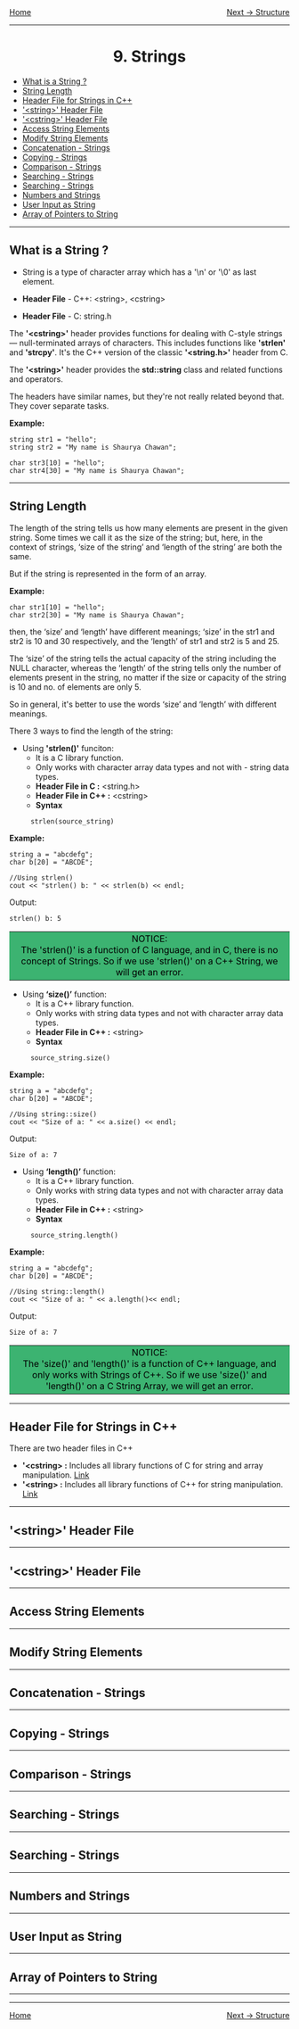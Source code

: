 <div style="display: flex; justify-content: space-between">
<a href="../C++.md">Home</a>
<br/>
<a href="./10. Structure - C++.md">Next -> Structure</a>
</div>

<hr/>

<h1 style = "text-align:center">9. Strings</h1>

- [What is a String ?](#what-is-a-string-)
- [String Length](#string-length)
- [Header File for Strings in C++](#header-file-for-strings-in-c)
- ['\<string\>' Header File](#string-header-file)
- ['\<cstring\>' Header File](#cstring-header-file)
- [Access String Elements](#access-string-elements)
- [Modify String Elements](#modify-string-elements)
- [Concatenation - Strings](#concatenation---strings)
- [Copying - Strings](#copying---strings)
- [Comparison - Strings](#comparison---strings)
- [Searching - Strings](#searching---strings)
- [Searching - Strings](#searching---strings-1)
- [Numbers and Strings](#numbers-and-strings)
- [User Input as String](#user-input-as-string)
- [Array of Pointers to String](#array-of-pointers-to-string)


<hr/>

## What is a String ?
- String is a type of character array which has a '\n' or '\0' as last element.

- **Header File** - C++: \<string>, \<cstring>

- **Header File** - C: string.h

The **'\<cstring>'** header provides functions for dealing with C-style strings — null-terminated arrays of characters. This includes functions like **'strlen'** and **'strcpy'**. It's the C++ version of the classic **'\<string.h>'** header from C.

The **'\<string>'** header provides the **std::string** class and related functions and operators.

The headers have similar names, but they're not really related beyond that. They cover separate tasks.

**Example:** 
```
string str1 = "hello";
string str2 = "My name is Shaurya Chawan";

char str3[10] = "hello";
char str4[30] = "My name is Shaurya Chawan";
```

<hr/>

## String Length

The length of the string tells us how many elements are present in the given string. Some times we call it as the size of the string; but, here, in the context of strings, ‘size of the string’ and ‘length of the string’ are both the same.

But if the string is represented in the form of an array.

**Example:**
```
char str1[10] = "hello";
char str2[30] = "My name is Shaurya Chawan";
```

then, the ‘size’ and ‘length’ have different meanings; ‘size’ in the str1 and str2 is 10 and 30 respectively, and the ‘length’ of str1 and str2 is 5 and 25. 

The ‘size’ of the string tells the actual capacity of the string including the NULL character, whereas the ‘length’ of the string tells only the number of elements present in the string, no matter if the size or capacity of the string is 10 and no. of elements are only 5.

So in general, it's better to use the words ‘size’ and ‘length’ with different meanings.

There 3 ways to find the length of the string:
- Using **'strlen()'** funciton:
  - It is a C library function.
  - Only works with character array data types and not with - string data types.
  - **Header File in C :** \<string.h>
  - **Header File in C++ :** \<cstring>
  - **Syntax**
  ```
	strlen(source_string)
	```
**Example:**
```
string a = "abcdefg";
char b[20] = "ABCDE";

//Using strlen()
cout << "strlen() b: " << strlen(b) << endl;
```
Output:
```
strlen() b: 5
```

<table style="width: 100%; background-color: MediumSeaGreen; color: black; text-align:center">
    <tr>
        <td>
            NOTICE: <br/>
            The 'strlen()' is a function of C language, and in C, there is no concept of Strings. So if we use 'strlen()' on a C++ String, we will get an error.
        </td>
    </tr>
</table>

- Using **‘size()’** function: 
  - It is a C++ library function.
  - Only works with string data types and not with character array data types.
  - **Header File in C++ :** \<string>
  - **Syntax**
  ```
	source_string.size()
	```

**Example:**
```
string a = "abcdefg";
char b[20] = "ABCDE";

//Using string::size() 
cout << "Size of a: " << a.size() << endl;
```
Output:
```
Size of a: 7
```

- Using **‘length()’** function: 
	- It is a C++ library function.
	- Only works with string data types and not with character array data types.
	- **Header File in C++ :** \<string>
  - **Syntax**
  ```
	source_string.length()
	```
**Example:**
```
string a = "abcdefg";
char b[20] = "ABCDE";

//Using string::length()   
cout << "Size of a: " << a.length()<< endl;
```
Output:
```
Size of a: 7
```

<table style="width: 100%; background-color: MediumSeaGreen; color: black; text-align:center">
    <tr>
        <td>
            NOTICE: <br/>
            The 'size()' and 'length()' is a function of C++ language, and only works with Strings of C++. So if we use 'size()' and 'length()' on a C String Array, we will get an error.
        </td>
    </tr>
</table>

<hr/>


## Header File for Strings in C++

There are two header files in C++
- **'\<cstring> :** Includes all library functions of C for string and array manipulation. [Link](https://cplusplus.com/reference/cstring/)
- **'\<string> :** Includes all library functions of C++ for string manipulation. [Link](https://cplusplus.com/reference/string/)

<hr/>

## '\<string>' Header File


<hr/>

## '\<cstring>' Header File

<hr/>


## Access String Elements

<hr/>


## Modify String Elements

<hr/>


## Concatenation - Strings

<hr/>


## Copying - Strings

<hr/>


## Comparison - Strings

<hr/>


## Searching - Strings

<hr/>


## Searching - Strings

<hr/>


## Numbers and Strings

<hr/>


## User Input as String

<hr/>


## Array of Pointers to String

<hr/>


<hr/>

<div style="display: flex; justify-content: space-between">
<a href="../C++.md">Home</a>
<br/>
<a href="./10. Structure - C++.md">Next -> Structure</a>
</div>
